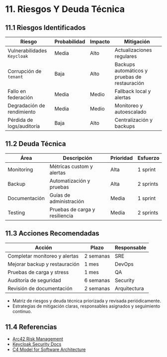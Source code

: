 # 11. Riesgos Y Deuda Técnica

## 11.1 Riesgos Identificados

| Riesgo                        | Probabilidad | Impacto | Mitigación                                 |
|-------------------------------|--------------|---------|--------------------------------------------|
| Vulnerabilidades `Keycloak`   | Media        | Alto    | Actualizaciones regulares                  |
| Corrupción de `tenant`        | Baja         | Alto    | Backups automáticos y pruebas de restauración |
| Fallo en federación           | Media        | Medio   | Fallback local y alertas                   |
| Degradación de rendimiento    | Media        | Medio   | Monitoreo y autoescalado                   |
| Pérdida de logs/auditoría     | Baja         | Alto    | Centralización y backups                   |

## 11.2 Deuda Técnica

| Área           | Descripción                        | Prioridad | Esfuerzo   |
|----------------|------------------------------------|-----------|------------|
| Monitoring     | Métricas custom y alertas          | Alta      | 1 sprint   |
| Backup         | Automatización y pruebas           | Alta      | 2 sprints  |
| Documentación  | Guías de administración            | Media     | 1 sprint   |
| Testing        | Pruebas de carga y resiliencia     | Media     | 2 sprints  |

## 11.3 Acciones Recomendadas

| Acción                            | Plazo      | Responsable   |
|------------------------------------|------------|--------------|
| Completar monitoreo y alertas      | 2 semanas  | SRE          |
| Mejorar backup y restauración      | 1 mes      | DevOps       |
| Pruebas de carga y stress          | 1 mes      | QA           |
| Auditoría de seguridad             | 6 semanas  | Security     |
| Revisión de documentación          | 2 semanas  | Arquitectura |

- Matriz de riesgos y deuda técnica priorizada y revisada periódicamente.
- Estrategias de mitigación claras, responsables asignados y seguimiento continuo.

## 11.4 Referencias

- [Arc42 Risk Management](https://docs.arc42.org/section-11/)
- [Keycloak Security Docs](https://www.keycloak.org/docs/latest/server_admin/#security)
- [C4 Model for Software Architecture](https://c4model.com/)
